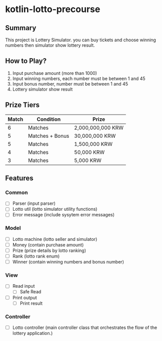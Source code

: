 # kotlin-lotto-precourse

## Summary

This project is Lottery Simulator.
you can buy tickets and choose winning numbers then simulator show lottery result.

## How to Play?

1. Input purchase amount (more than 1000)
2. Input winning numbers, each number must be between 1 and 45
3. Input bonus number, number must be between 1 and 45
4. Lottery simulator show result

## Prize Tiers

| Match | Condition       | Prize             |
| ----- | --------------- | ----------------- |
| 6     | Matches         | 2,000,000,000 KRW |
| 5     | Matches + Bonus | 30,000,000 KRW    |
| 5     | Matches         | 1,500,000 KRW     |
| 4     | Matches         | 50,000 KRW        |
| 3     | Matches         | 5,000 KRW         |

## Features

### Common

- [ ] Parser (input parser)
- [ ] Lotto util (lotto simulator utility functions)
- [ ] Error message (include sysytem error messages)

### Model

- [ ] Lotto machine (lotto seller and simulator)
- [ ] Money (contain purchase amount)
- [ ] Prize (prize details by lotto ranking)
- [ ] Rank (lotto rank enum)
- [ ] Winner (contain winning numbers and bonus number)

### View

- [ ] Read input
  - [ ] Safe Read
- [ ] Print output
  - [ ] Print result

### Controller

- [ ] Lotto controller (main controller class that orchestrates the flow of the lottery application.)